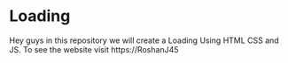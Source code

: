 # Loading
Hey guys in this repository we will create a Loading Using HTML CSS and JS. To see the website visit https://RoshanJ45
